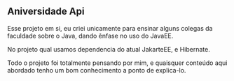 ## Aniversidade Api

Esse projeto em si, eu criei unicamente para ensinar alguns colegas da faculdade sobre o Java, dando ênfase no uso do JavaEE. 

No projeto qual usamos dependencia do atual JakarteEE, e Hibernate.

Todo o projeto foi totalmente pensando por mim, e quaisquer conteúdo aqui abordado tenho um bom conhecimento a ponto de explica-lo. 
